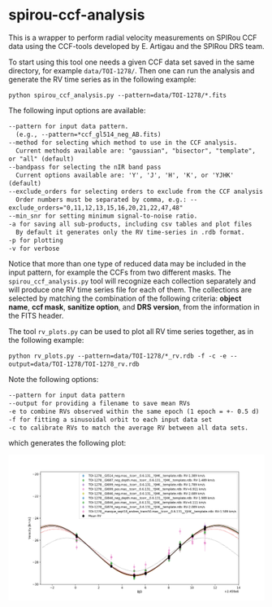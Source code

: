 # spirou-ccf-analysis

This is a wrapper to perform radial velocity measurements on SPIRou CCF data using the CCF-tools developed by E. Artigau and the SPIRou DRS team. 

To start using this tool one needs a given CCF data set saved in the same directory, for example `data/TOI-1278/`.  Then one can run the analysis and generate the RV time series as in the following example:

```
python spirou_ccf_analysis.py --pattern=data/TOI-1278/*.fits
```

The following input options are available:
```
--pattern for input data pattern. 
  (e.g., --pattern=*ccf_gl514_neg_AB.fits)
--method for selecting which method to use in the CCF analysis. 
  Current methods available are: "gaussian", "bisector", "template", or "all" (default)
--bandpass for selecting the nIR band pass
  Current options available are: 'Y', 'J', 'H', 'K', or 'YJHK' (default)
--exclude_orders for selecting orders to exclude from the CCF analysis
  Order numbers must be separated by comma, e.g.: --exclude_orders="0,11,12,13,15,16,20,21,22,47,48"
--min_snr for setting minimum signal-to-noise ratio.
-a for saving all sub-products, including csv tables and plot files
  By default it generates only the RV time-series in .rdb format.
-p for plotting
-v for verbose
```
Notice that more than one type of reduced data may be included in the input pattern, for example the CCFs from two different masks. The `spirou_ccf_analysis.py` tool will recognize each collection separately and will produce one RV time series file for each of them. The collections are selected by matching the combination of the following criteria: **object name**, **ccf mask**, **sanitize option**, and **DRS version**, from the information in the FITS header.

The tool `rv_plots.py` can be used to plot all RV time series together, as in the following example:

```
python rv_plots.py --pattern=data/TOI-1278/*_rv.rdb -f -c -e --output=data/TOI-1278/TOI-1278_rv.rdb
```

Note the following options:
```
--pattern for input data pattern 
--output for providing a filename to save mean RVs
-e to combine RVs observed within the same epoch (1 epoch = +- 0.5 d)
-f for fitting a sinusoidal orbit to each input data set
-c to calibrate RVs to match the average RV between all data sets.
```

which generates the following plot:

![Alt text](Figures/TOI-1278.png?raw=true "Title")
